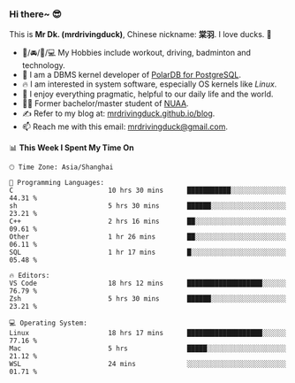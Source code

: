 ### Hi there~ 😎

This is **Mr Dk. (mrdrivingduck)**, Chinese nickname: **棠羽**. I love ducks. 🦆

- 💪/🚘/🏸/💻 My Hobbies include workout, driving, badminton and technology.
- 🍊 I am a DBMS kernel developer of [PolarDB for PostgreSQL](https://github.com/ApsaraDB/PolarDB-for-PostgreSQL).
- 🔥 I am interested in system software, especially OS kernels like *Linux*.
- 🔧 I enjoy everything pragmatic, helpful to our daily life and the world.
- 👨‍🎓 Former bachelor/master student of [NUAA](https://en.wikipedia.org/wiki/Nanjing_University_of_Aeronautics_and_Astronautics).
- ✍ Refer to my blog at: [mrdrivingduck.github.io/blog](https://mrdrivingduck.github.io/blog/).
- 📫 Reach me with this email: [mrdrivingduck@gmail.com](mailto:mrdrivingduck@gmail.com).

<!--START_SECTION:waka-->
📊 **This Week I Spent My Time On** 

```text
🕑︎ Time Zone: Asia/Shanghai

💬 Programming Languages: 
C                        10 hrs 30 mins      ███████████░░░░░░░░░░░░░░   44.31 % 
sh                       5 hrs 30 mins       ██████░░░░░░░░░░░░░░░░░░░   23.21 % 
C++                      2 hrs 16 mins       ██░░░░░░░░░░░░░░░░░░░░░░░   09.61 % 
Other                    1 hr 26 mins        ██░░░░░░░░░░░░░░░░░░░░░░░   06.11 % 
SQL                      1 hr 17 mins        █░░░░░░░░░░░░░░░░░░░░░░░░   05.48 % 

🔥 Editors: 
VS Code                  18 hrs 12 mins      ███████████████████░░░░░░   76.79 % 
Zsh                      5 hrs 30 mins       ██████░░░░░░░░░░░░░░░░░░░   23.21 % 

💻 Operating System: 
Linux                    18 hrs 17 mins      ███████████████████░░░░░░   77.16 % 
Mac                      5 hrs               █████░░░░░░░░░░░░░░░░░░░░   21.12 % 
WSL                      24 mins             ░░░░░░░░░░░░░░░░░░░░░░░░░   01.71 % 
```


<!--END_SECTION:waka-->

<!-- ![Mr Dk.'s GitHub Stats](https://github-readme-stats.vercel.app/api?username=mrdrivingduck&count_private&show_icons=true&theme=buefy) -->

<!-- ![Most Used Languages](https://github-readme-stats.vercel.app/api/top-langs/?username=mrdrivingduck&exclude_repo=mips32-CPU,snort-tcp-socket&theme=buefy&layout=compact&langs_count=10) -->


<!--
**mrdrivingduck/mrdrivingduck** is a ✨ _special_ ✨ repository because its `README.md` (this file) appears on your GitHub profile.

Here are some ideas to get you started:

- 🔭 I’m currently working on ...
- 🌱 I’m currently learning ...
- 👯 I’m looking to collaborate on ...
- 🤔 I’m looking for help with ...
- 💬 Ask me about ...
- 📫 How to reach me: ...
- 😄 Pronouns: ...
- ⚡ Fun fact: ...
-->
